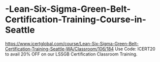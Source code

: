 # -Lean-Six-Sigma-Green-Belt-Certification-Training-Course-in-Seattle
https://www.icertglobal.com/course/Lean-Six-Sigma-Green-Belt-Certification-Training-Seattle-WA/Classroom/106/184                 Use Code: ICERT20 to avail 20% OFF on our LSSGB Certification Classroom Training.     
